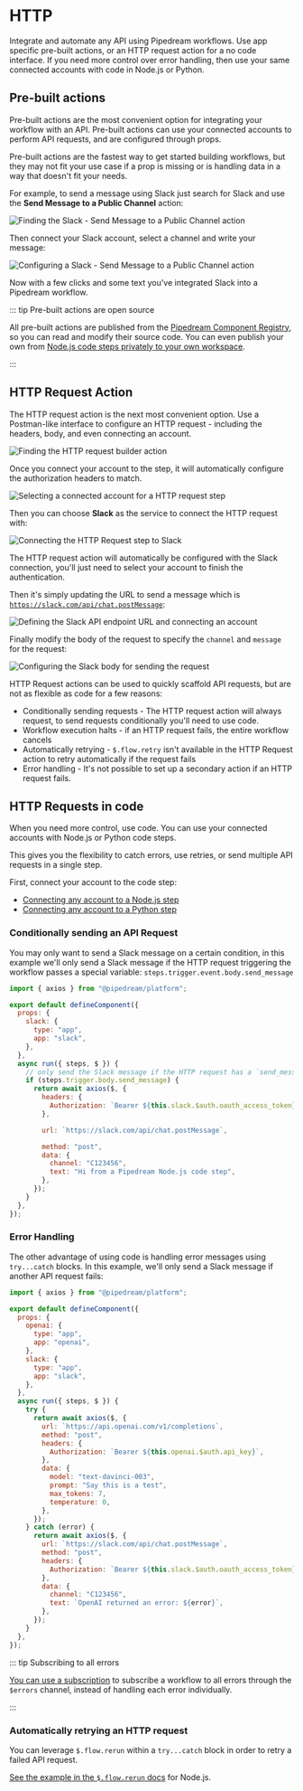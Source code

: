 # HTTP

Integrate and automate any API using Pipedream workflows. Use app specific pre-built actions, or an HTTP request action for a no code interface. If you need more control over error handling, then use your same connected accounts with code in Node.js or Python.

## Pre-built actions

Pre-built actions are the most convenient option for integrating your workflow with an API. Pre-built actions can use your connected accounts to perform API requests, and are configured through props.

Pre-built actions are the fastest way to get started building workflows, but they may not fit your use case if a prop is missing or is handling data in a way that doesn't fit your needs.

For example, to send a message using Slack just search for Slack and use the **Send Message to a Public Channel** action:

![Finding the Slack - Send Message to a Public Channel action](https://res.cloudinary.com/pipedreamin/image/upload/v1684263132/docs/docs/CleanShot_2023-05-16_at_14.36.58_et1kg2.png)

Then connect your Slack account, select a channel and write your message:

![Configuring a Slack - Send Message to a Public Channel action](https://res.cloudinary.com/pipedreamin/image/upload/v1684263134/docs/docs/CleanShot_2023-05-16_at_14.37.29_qngd26.png)

Now with a few clicks and some text you've integrated Slack into a Pipedream workflow.

::: tip Pre-built actions are open source

All pre-built actions are published from the [Pipedream Component Registry](/apps/contributing/), so you can read and modify their source code. You can even publish your own from [Node.js code steps privately to your own workspace](/code/nodejs/sharing-code/).

:::

## HTTP Request Action

The HTTP request action is the next most convenient option. Use a Postman-like interface to configure an HTTP request - including the headers, body, and even connecting an account.

![Finding the HTTP request builder action](https://res.cloudinary.com/pipedreamin/image/upload/v1684420462/docs/docs/http/CleanShot_2023-05-18_at_10.33.50_vigdf7.png)

Once you connect your account to the step, it will automatically configure the authorization headers to match.

![Selecting a connected account for a HTTP request step](https://res.cloudinary.com/pipedreamin/image/upload/v1684259987/docs/docs/event%20histories/CleanShot_2023-05-16_at_13.50.53_fv3caw.png)

Then you can choose **Slack** as the service to connect the HTTP request with:

![Connecting the HTTP Request step to Slack](https://res.cloudinary.com/pipedreamin/image/upload/v1684420551/docs/docs/http/CleanShot_2023-05-18_at_10.35.41_dxyipl.png)

The HTTP request action will automatically be configured with the Slack connection, you'll just need to select your account to finish the authentication.

Then it's simply updating the URL to send a message which is [`https://slack.com/api/chat.postMessage`](https://api.slack.com/methods/chat.postMessage):

![Defining the Slack API endpoint URL and connecting an account](https://res.cloudinary.com/pipedreamin/image/upload/v1684263130/docs/docs/CleanShot_2023-05-16_at_14.35.05_mame6o.png)

Finally modify the body of the request to specify the `channel` and `message` for the request:

![Configuring the Slack body for sending the request](https://res.cloudinary.com/pipedreamin/image/upload/v1684263128/docs/docs/CleanShot_2023-05-16_at_14.34.56_kpk2vp.png)

HTTP Request actions can be used to quickly scaffold API requests, but are not as flexible as code for a few reasons:

- Conditionally sending requests - The HTTP request action will always request, to send requests conditionally you'll need to use code.
- Workflow execution halts - if an HTTP request fails, the entire workflow cancels
- Automatically retrying - `$.flow.retry` isn't available in the HTTP Request action to retry automatically if the request fails
- Error handling - It's not possible to set up a secondary action if an HTTP request fails.

## HTTP Requests in code

When you need more control, use code. You can use your connected accounts with Node.js or Python code steps.

This gives you the flexibility to catch errors, use retries, or send multiple API requests in a single step.

First, connect your account to the code step:

- [Connecting any account to a Node.js step](/code/nodejs/auth/#accessing-connected-account-data-with-this-appname-auth)
- [Connecting any account to a Python step](/code/python/auth/)

### Conditionally sending an API Request

You may only want to send a Slack message on a certain condition, in this example we'll only send a Slack message if the HTTP request triggering the workflow passes a special variable: `steps.trigger.event.body.send_message`

```javascript
import { axios } from "@pipedream/platform";

export default defineComponent({
  props: {
    slack: {
      type: "app",
      app: "slack",
    },
  },
  async run({ steps, $ }) {
    // only send the Slack message if the HTTP request has a `send_message` property in the body
    if (steps.trigger.body.send_message) {
      return await axios($, {
        headers: {
          Authorization: `Bearer ${this.slack.$auth.oauth_access_token}`,
        },

        url: `https://slack.com/api/chat.postMessage`,

        method: "post",
        data: {
          channel: "C123456",
          text: "Hi from a Pipedream Node.js code step",
        },
      });
    }
  },
});
```

### Error Handling

The other advantage of using code is handling error messages using `try...catch` blocks. In this example, we'll only send a Slack message if another API request fails:

```javascript
import { axios } from "@pipedream/platform";

export default defineComponent({
  props: {
    openai: {
      type: "app",
      app: "openai",
    },
    slack: {
      type: "app",
      app: "slack",
    },
  },
  async run({ steps, $ }) {
    try {
      return await axios($, {
        url: `https://api.openai.com/v1/completions`,
        method: "post",
        headers: {
          Authorization: `Bearer ${this.openai.$auth.api_key}`,
        },
        data: {
          model: "text-davinci-003",
          prompt: "Say this is a test",
          max_tokens: 7,
          temperature: 0,
        },
      });
    } catch (error) {
      return await axios($, {
        url: `https://slack.com/api/chat.postMessage`,
        method: "post",
        headers: {
          Authorization: `Bearer ${this.slack.$auth.oauth_access_token}`,
        },
        data: {
          channel: "C123456",
          text: `OpenAI returned an error: ${error}`,
        },
      });
    }
  },
});
```

::: tip Subscribing to all errors

[You can use a subscription](/api/rest/#subscriptions) to subscribe a workflow to all errors through the `$errors` channel, instead of handling each error individually.

:::

### Automatically retrying an HTTP request

You can leverage `$.flow.rerun` within a `try...catch` block in order to retry a failed API request.

[See the example in the `$.flow.rerun` docs](/code/nodejs/rerun/#pause-resume-and-rerun-a-workflow) for Node.js.
